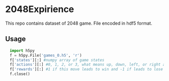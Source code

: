# 2048Expirience
This repo contains dataset of 2048 game. File encoded in hdf5 format.

## Usage
```python
  import h5py
  f = h5py.File('games_0.h5', 'r')
  f['states'][:] #numpy array of game states
  f['actions'][:] #0, 1, 2, or 3, what means up, down, left, or right actions
  f['rewards'][:] #1 if this move leads to win and -1 if leads to lose
  f.close()
```
